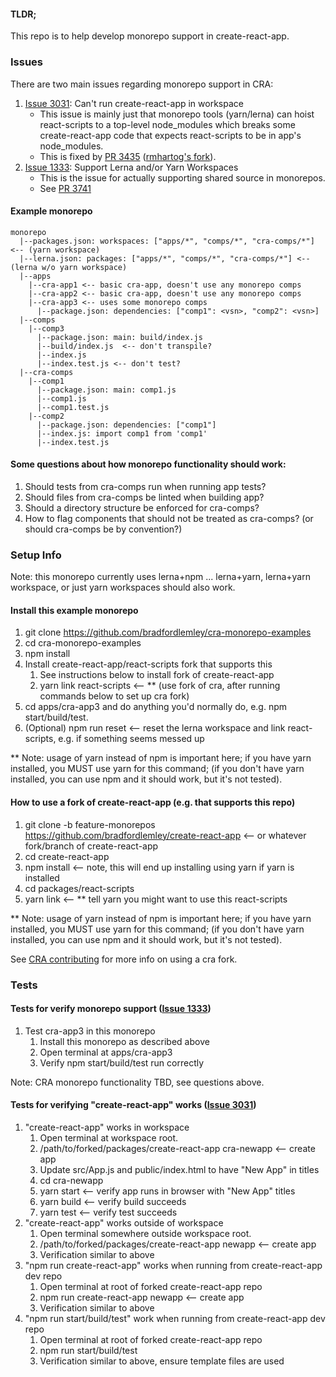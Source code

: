 #### TLDR;
This repo is to help develop monorepo support in create-react-app.

### Issues
There are two main issues regarding monorepo support in CRA:
1. [Issue 3031](https://github.com/facebookincubator/create-react-app/issues/3031): Can't run create-react-app in workspace
   * This issue is mainly just that monorepo tools (yarn/lerna) can hoist react-scripts to a top-level node_modules which breaks some create-react-app code that expects react-scripts to be in app's node_modules.
   * This is fixed by [PR 3435](https://github.com/facebookincubator/create-react-app/pull/3435) ([rmhartog's fork](https://github.com/rmhartog/create-react-app/tree/support-yarn-workspaces)).
1. [Issue 1333](https://github.com/facebookincubator/create-react-app/issues/1333): Support Lerna and/or Yarn Workspaces
   * This is the issue for actually supporting shared source in monorepos.
   * See [PR 3741](https://github.com/facebookincubator/create-react-app/pull/3741)

#### Example monorepo
```
monorepo
  |--packages.json: workspaces: ["apps/*", "comps/*", "cra-comps/*"] <-- (yarn workspace)
  |--lerna.json: packages: ["apps/*", "comps/*", "cra-comps/*"] <-- (lerna w/o yarn workspace)
  |--apps
    |--cra-app1 <-- basic cra-app, doesn't use any monorepo comps
    |--cra-app2 <-- basic cra-app, doesn't use any monorepo comps
    |--cra-app3 <-- uses some monorepo comps
      |--package.json: dependencies: ["comp1": <vsn>, "comp2": <vsn>]
  |--comps
    |--comp3
      |--package.json: main: build/index.js
      |--build/index.js  <-- don't transpile?
      |--index.js
      |--index.test.js <-- don't test?
  |--cra-comps
    |--comp1
      |--package.json: main: comp1.js
      |--comp1.js
      |--comp1.test.js
    |--comp2
      |--package.json: dependencies: ["comp1"]
      |--index.js: import comp1 from 'comp1'
      |--index.test.js
```

#### Some questions about how monorepo functionality should work:
1. Should tests from cra-comps run when running app tests?
1. Should files from cra-comps be linted when building app?
1. Should a directory structure be enforced for cra-comps?
1. How to flag components that should not be treated as cra-comps?  (or should cra-comps be by convention?)

### Setup Info

Note: this monorepo currently uses lerna+npm
... lerna+yarn, lerna+yarn workspace, or just yarn workspaces should also work.


#### Install this example monorepo
1. git clone https://github.com/bradfordlemley/cra-monorepo-examples
1. cd cra-monorepo-examples
1. npm install
1. Install create-react-app/react-scripts fork that supports this
   1. See instructions below to install fork of create-react-app
   1. yarn link react-scripts <-- ** (use fork of cra, after running commands below to set up cra fork)
1. cd apps/cra-app3 and do anything you'd normally do, e.g. npm start/build/test.
1. (Optional) npm run reset  <-- reset the lerna workspace and link react-scripts, e.g. if something seems messed up

** Note: usage of yarn instead of npm is important here; if you have yarn installed, you MUST use yarn for this command; (if you don't have yarn installed, you can use npm and it should work, but it's not tested).

#### How to use a fork of create-react-app (e.g. that supports this repo)
1. git clone -b feature-monorepos https://github.com/bradfordlemley/create-react-app  <-- or whatever fork/branch of create-react-app
1. cd create-react-app
1. npm install  <-- note, this will end up installing using yarn if yarn is installed
1. cd packages/react-scripts
1. yarn link  <-- ** tell yarn you might want to use this react-scripts

** Note: usage of yarn instead of npm is important here; if you have yarn installed, you MUST use yarn for this command; (if you don't have yarn installed, you can use npm and it should work, but it's not tested).

See [CRA contributing](https://github.com/facebookincubator/create-react-app/blob/master/CONTRIBUTING.md#setting-up-a-local-copy) for more info on using a cra fork.

### Tests
#### Tests for verify monorepo support ([Issue 1333](https://github.com/facebookincubator/create-react-app/issues/1333))
1. Test cra-app3 in this monorepo
   1. Install this monorepo as described above
   1. Open terminal at apps/cra-app3
   1. Verify npm start/build/test run correctly

Note: CRA monorepo functionality TBD, see questions above.

#### Tests for verifying "create-react-app" works ([Issue 3031](https://github.com/facebookincubator/create-react-app/issues/3031))
1. "create-react-app" works in workspace
   1. Open terminal at workspace root.
   1. /path/to/forked/packages/create-react-app cra-newapp <-- create app
   1. Update src/App.js and public/index.html to have "New App" in titles
   1. cd cra-newapp
   1. yarn start <-- verify app runs in browser with "New App" titles
   1. yarn build <-- verify build succeeds
   1. yarn test <-- verify test succeeds
1. "create-react-app" works outside of workspace
   1. Open terminal somewhere outside workspace root.
   1. /path/to/forked/packages/create-react-app newapp <-- create app
   1. Verification similar to above
1. "npm run create-react-app" works when running from create-react-app dev repo
   1. Open terminal at root of forked create-react-app repo
   1. npm run create-react-app newapp  <-- create app
   1. Verification similar to above
1. "npm run start/build/test" work when running from create-react-app dev repo
   1. Open terminal at root of forked create-react-app repo
   1. npm run start/build/test
   1. Verification similar to above, ensure template files are used
